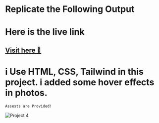 # Replicate the Following Output
# Here is the live link
## [Visit here 🚀](https://beamish-swan-1f771b.netlify.app)


# i Use HTML, CSS, Tailwind in this project. i added some hover effects in photos.

`Assests are Provided!`

![Project 4](./Real%20Estate%20-%20Desktop.png)
